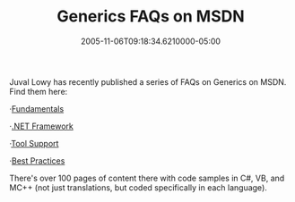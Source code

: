 ﻿---
title: Generics FAQs on MSDN
date: "2005-11-06T09:18:34.6210000-05:00"
description: "Juval Lowy has recently published a series of FAQs on Generics on MSDN. Find them here:"
featuredImage: img/generics-faqs-on-msdn-featured.png
---

Juval Lowy has recently published a series of FAQs on Generics on MSDN. Find them here:

·[Fundamentals](http://msdn.microsoft.com/library/default.asp?url=/library/en-us/dndotnet/html/Fundamentals.asp?frame=true "http\://msdn.microsoft.com/library/default.asp?url=/library/en-us/dndotnet/html/Fundamentals.asp?frame=true")

·[.NET Framework](http://msdn.microsoft.com/library/default.asp?url=/library/en-us/dndotnet/html/NetFramework.asp?frame=true"http\://msdn.microsoft.com/library/default.asp?url=/library/en-us/dndotnet/html/NetFramework.asp?frame=true")

·[Tool Support](http://msdn.microsoft.com/library/default.asp?url=/library/en-us/dndotnet/html/ToolSupport.asp?frame=true"http\://msdn.microsoft.com/library/default.asp?url=/library/en-us/dndotnet/html/ToolSupport.asp?frame=true")

·[Best Practices](http://msdn.microsoft.com/library/default.asp?url=/library/en-us/dndotnet/html/BestPractices.asp?frame=true"http\://msdn.microsoft.com/library/default.asp?url=/library/en-us/dndotnet/html/BestPractices.asp?frame=true")

There's over 100 pages of content there with code samples in C#, VB, and MC++ (not just translations, but coded specifically in each language).

